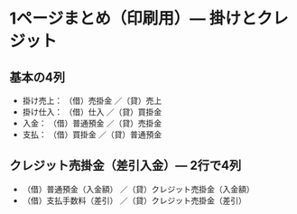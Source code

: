 # 1ページまとめ（印刷用）— 掛けとクレジット

## 基本の4列

- 掛け売上： （借）売掛金 ／（貸）売上
- 掛け仕入： （借）仕入 ／（貸）買掛金
- 入金： （借）普通預金 ／（貸）売掛金
- 支払： （借）買掛金 ／（貸）普通預金

## クレジット売掛金（差引入金）— 2行で4列

- （借）普通預金（入金額） ／（貸）クレジット売掛金（入金額）
- （借）支払手数料（差引） ／（貸）クレジット売掛金（差引）
